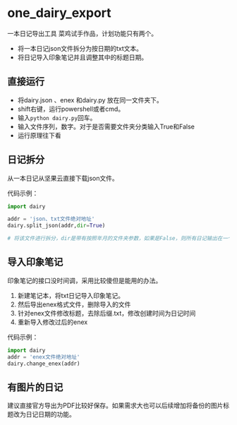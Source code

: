 # one_dairy_export

一本日记导出工具
菜鸡试手作品，计划功能只有两个。

* 将一本日记json文件拆分为按日期的txt文本。
* 将日记导入印象笔记并且调整其中的标题日期。

## 直接运行

* 将dairy.json 、enex 和dairy.py 放在同一文件夹下。
* shift右键，运行powershell或者cmd。
* 输入`python dairy.py`回车。
* 输入文件序列，数字。对于是否需要文件夹分类输入True和False
* 运行原理往下看

## 日记拆分

从一本日记从坚果云直接下载json文件。

代码示例：

```python
import dairy

addr = 'json、txt文件绝对地址'
dairy.split_json(addr,dir=True)

# 将该文件进行拆分，dir是带有按照年月的文件夹参数，如果是False，则所有日记输出在一个文件夹内。
```

## 导入印象笔记

印象笔记的接口没时间调，采用比较傻但是能用的办法。

1. 新建笔记本，将txt日记导入印象笔记。
2. 然后导出enex格式文件，删除导入的文件
3. 针对enex文件修改标题，去除后缀.txt，修改创建时间为日记时间
4. 重新导入修改过后的enex

代码示例：

```python
import dairy
addr = 'enex文件绝对地址'
dairy.change_enex(addr)

```


## 有图片的日记

建议直接官方导出为PDF比较好保存。如果需求大也可以后续增加将备份的图片标题改为日记日期的功能。
